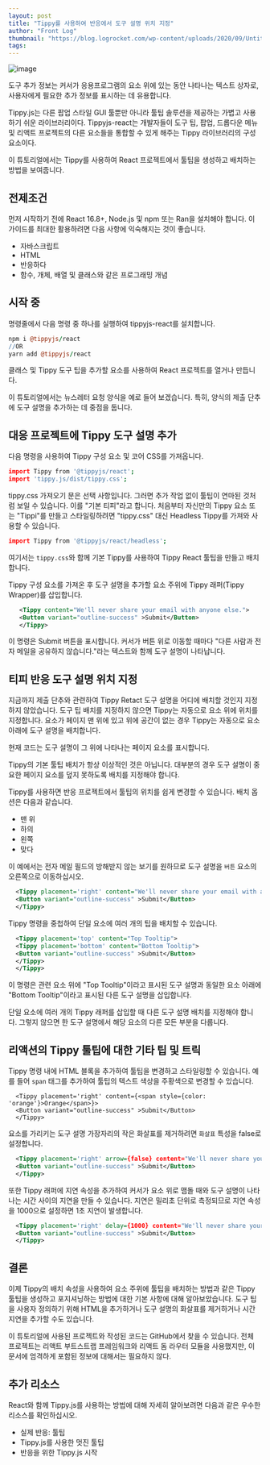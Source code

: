 ```yaml
---
layout: post
title: "Tippy를 사용하여 반응에서 도구 설명 위치 지정"
author: "Front Log"
thumbnail: "https://blog.logrocket.com/wp-content/uploads/2020/09/Untitled-design-1.png"
tags: 
---
```



![image](https://i2.wp.com/blog.logrocket.com/wp-content/uploads/2020/09/Untitled-design-1.png?fit=730%2C487&ssl=1)

도구 추가 정보는 커서가 응용프로그램의 요소 위에 있는 동안 나타나는 텍스트 상자로, 사용자에게 필요한 추가 정보를 표시하는 데 유용합니다.

Tippy.js는 다른 팝업 스타일 GUI 툴뿐만 아니라 툴팁 솔루션을 제공하는 가볍고 사용하기 쉬운 라이브러리이다. Tippyjs-react는 개발자들이 도구 팁, 팝업, 드롭다운 메뉴 및 리액트 프로젝트의 다른 요소들을 통합할 수 있게 해주는 Tippy 라이브러리의 구성 요소이다.

이 튜토리얼에서는 Tippy를 사용하여 React 프로젝트에서 툴팁을 생성하고 배치하는 방법을 보여줍니다.

## 전제조건

먼저 시작하기 전에 React 16.8+, Node.js 및 npm 또는 Ran을 설치해야 합니다. 이 가이드를 최대한 활용하려면 다음 사항에 익숙해지는 것이 좋습니다.

- 자바스크립트
- HTML
- 반응하다
- 함수, 개체, 배열 및 클래스와 같은 프로그래밍 개념

## 시작 중

명령줄에서 다음 명령 중 하나를 실행하여 tippyjs-react를 설치합니다.

```coffeescript
npm i @tippyjs/react
//OR
yarn add @tippyjs/react
```

클래스 및 Tippy 도구 팁을 추가할 요소를 사용하여 React 프로젝트를 열거나 만듭니다.

이 튜토리얼에서는 뉴스레터 요청 양식을 예로 들어 보겠습니다. 특히, 양식의 제출 단추에 도구 설명을 추가하는 데 중점을 둡니다.

## 대응 프로젝트에 Tippy 도구 설명 추가

다음 명령을 사용하여 Tippy 구성 요소 및 코어 CSS를 가져옵니다.

```coffeescript
import Tippy from '@tippyjs/react';
import 'tippy.js/dist/tippy.css';
```

tippy.css 가져오기 문은 선택 사항입니다. 그러면 추가 작업 없이 툴팁이 연마된 것처럼 보일 수 있습니다. 이를 "기본 티피"라고 합니다. 처음부터 자신만의 Tippy 요소 또는 "Tippi"를 만들고 스타일링하려면 "tippy.css" 대신 Headless Tippy를 가져와 사용할 수 있습니다.

```coffeescript
import Tippy from '@tippyjs/react/headless';
```

여기서는 `tippy.css`와 함께 기본 Tippy를 사용하여 Tippy React 툴팁을 만들고 배치합니다.

Tippy 구성 요소를 가져온 후 도구 설명을 추가할 요소 주위에 Tippy 래퍼(Tippy Wrapper)를 삽입합니다.

```xml
   <Tippy content="We'll never share your email with anyone else.">
   <Button variant="outline-success" >Submit</Button>
   </Tippy>
```

이 명령은 Submit 버튼을 표시합니다. 커서가 버튼 위로 이동할 때마다 "다른 사람과 전자 메일을 공유하지 않습니다."라는 텍스트와 함께 도구 설명이 나타납니다.

## 티피 반응 도구 설명 위치 지정

지금까지 제출 단추와 관련하여 Tippy Retact 도구 설명을 어디에 배치할 것인지 지정하지 않았습니다. 도구 팁 배치를 지정하지 않으면 Tippy는 자동으로 요소 위에 위치를 지정합니다. 요소가 페이지 맨 위에 있고 위에 공간이 없는 경우 Tippy는 자동으로 요소 아래에 도구 설명을 배치합니다.

현재 코드는 도구 설명이 그 위에 나타나는 페이지 요소를 표시합니다.

Tippy의 기본 툴팁 배치가 항상 이상적인 것은 아닙니다. 대부분의 경우 도구 설명이 중요한 페이지 요소를 덮지 못하도록 배치를 지정해야 합니다.

Tippy를 사용하면 반응 프로젝트에서 툴팁의 위치를 쉽게 변경할 수 있습니다. 배치 옵션은 다음과 같습니다.

- 맨 위
- 하의
- 왼쪽
- 맞다

이 예에서는 전자 메일 필드의 방해받지 않는 보기를 원하므로 도구 설명을 `버튼` 요소의 오른쪽으로 이동하십시오.

```xml
  <Tippy placement='right' content="We'll never share your email with anyone else.">
  <Button variant="outline-success" >Submit</Button>
  </Tippy>
```

Tippy 명령을 중첩하여 단일 요소에 여러 개의 팁을 배치할 수 있습니다.

```xml
  <Tippy placement='top' content="Top Tooltip">
  <Tippy placement='bottom' content="Bottom Tooltip">
  <Button variant="outline-success" >Submit</Button>
  </Tippy>
  </Tippy>
```

이 명령은 관련 요소 위에 "Top Tooltip"이라고 표시된 도구 설명과 동일한 요소 아래에 "Bottom Tooltip"이라고 표시된 다른 도구 설명을 삽입합니다.

단일 요소에 여러 개의 Tippy 래퍼를 삽입할 때 다른 도구 설명 배치를 지정해야 합니다. 그렇지 않으면 한 도구 설명에서 해당 요소의 다른 모든 부분을 다룹니다.

## 리액션의 Tippy 툴팁에 대한 기타 팁 및 트릭

Tippy 명령 내에 HTML 블록을 추가하여 툴팁을 변경하고 스타일링할 수 있습니다. 예를 들어 `span` 태그를 추가하여 툴팁의 텍스트 색상을 주황색으로 변경할 수 있습니다.

```undefined
  <Tippy placement='right' content={<span style={color: 'orange'}>Orange</span>}>
  <Button variant="outline-success" >Submit</Button>
  </Tippy>
```

요소를 가리키는 도구 설명 가장자리의 작은 화살표를 제거하려면 `화살표` 특성을 false로 설정합니다.

```xml
  <Tippy placement='right' arrow={false} content="We'll never share your email with anyone else.">
  <Button variant="outline-success" >Submit</Button>
  </Tippy>
```

또한 Tippy 래퍼에 지연 속성을 추가하여 커서가 요소 위로 맴돌 때와 도구 설명이 나타나는 시간 사이의 지연을 만들 수 있습니다. 지연은 밀리초 단위로 측정되므로 지연 속성을 1000으로 설정하면 1초 지연이 발생합니다.

```xml
  <Tippy placement='right' delay={1000} content="We'll never share your email with anyone else.">
  <Button variant="outline-success" >Submit</Button>
  </Tippy>
```

## 결론

이제 Tippy의 배치 속성을 사용하여 요소 주위에 툴팁을 배치하는 방법과 같은 Tippy 툴팁을 생성하고 포지셔닝하는 방법에 대한 기본 사항에 대해 알아보았습니다. 도구 팁을 사용자 정의하기 위해 HTML을 추가하거나 도구 설명의 화살표를 제거하거나 시간 지연을 추가할 수도 있습니다.

이 튜토리얼에 사용된 프로젝트와 작성된 코드는 GitHub에서 찾을 수 있습니다. 전체 프로젝트는 리액트 부트스트랩 프레임워크와 리액트 돔 라우터 모듈을 사용했지만, 이 문서에 엄격하게 포함된 정보에 대해서는 필요하지 않다.

## 추가 리소스

React와 함께 Tippy.js를 사용하는 방법에 대해 자세히 알아보려면 다음과 같은 우수한 리소스를 확인하십시오.

- 실제 반응: 툴팁
- Tippy.js를 사용한 멋진 툴팁
- 반응을 위한 Tippy.js 시작